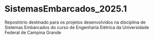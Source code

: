 # SistemasEmbarcados_2025.1
Repositório destinado para os projetos desenvolvidos na disciplina de Sistemas Embarcados do curso de Engenharia Elétrica da Universidade Federal de Campina Grande
